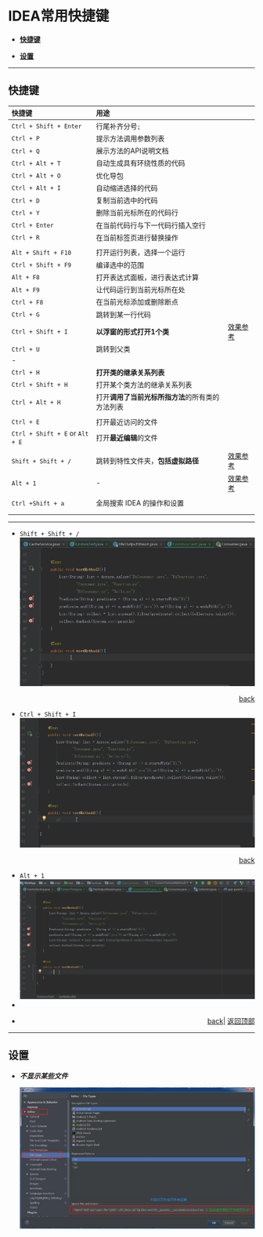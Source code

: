 # <a name="top">IDEA常用快捷键</a>

+ <a href="#con_key">**快捷键**</a>


+ <a href="#setting">**设置**</a>



----

## <a name="con_key">快捷键</a>

| 快捷键                    | 用途                                       |                                 |
| :--------------------- | :--------------------------------------- | ------------------------------- |
| `Ctrl + Shift + Enter` | 行尾补齐分号`;`                                |                                 |
| `Ctrl + P`             | 提示方法调用参数列表                               |                                 |
| `Ctrl + Q`             | 展示方法的API说明文档                             |                                 |
| `Ctrl + Alt + T`       | 自动生成具有环绕性质的代码                            |                                 |
| `Ctrl + Alt + O`       | 优化导包                                     |                                 |
| `Ctrl + Alt + I`       | 自动缩进选择的代码                                |                                 |
| `Ctrl + D`             | 复制当前选中的代码                                |                                 |
| `Ctrl + Y`             | 删除当前光标所在的代码行                             |                                 |
| `Ctrl + Enter`         | 在当前代码行与下一代码行插入空行                         |                                 |
| `Ctrl + R`             | 在当前标签页进行替换操作                             |                                 |
|                        |                                          |                                 |
| `Alt + Shift + F10`    | 打开运行列表，选择一个运行                            |                                 |
| `Ctrl + Shift + F9`    | 编译选中的范围                                  |                                 |
| `Alt + F8`             | 打开表达式面板，进行表达式计算                          |                                 |
| `Alt + F9`             | 让代码运行到当前光标所在处                            |                                 |
| `Ctrl + F8`            | 在当前光标添加或删除断点                             |                                 |
| `Ctrl + G`             | 跳转到某一行代码                                 |                                 |
| `Ctrl + Shift + I`     | <a name="CtrlShiftIGif"> **以浮窗的形式打开1个类** </a> | <a href="#CtrlShiftI">效果参考</a>  |
| `Ctrl + U`             | 跳转到父类                                    |                                 |
|   -                    |                                          |                                 |
| `Ctrl + H`             | **打开类的继承关系列表**                           |                                 |
| `Ctrl + Shift + H`     | 打开某个类方法的继承关系列表                           |                                 |
| `Ctrl + Alt + H`       | 打开**调用了当前光标所指方法**的所有类的方法列表               |                                 |
|                        |                                          |                                 |
| `Ctrl + E`             | 打开最近访问的文件                                |                                 |
| `Ctrl + Shift + E` or  `Alt + E`    | 打开**最近编辑**的文件                            |                                 |
|                        |                                          |                                 |
| `Shift + Shift + /`    | <a name="DoubleShiftGif">跳转到特性文件夹，**包括虚拟路径**</a> | <a href="#DoubleShift">效果参考</a> |
| `Alt + 1`              | <a name="Alt1Gif">  - </a>               | <a href="#Alt1">效果参考</a>        |
|                        |                                          |                                 |
| `Ctrl +Shift + a`      | 全局搜索 IDEA 的操作和设置                         |                                 |
|                        |                                          |                                 |
|                        |                                          |                                 |

-----
+ <a name="DoubleShift">`Shift + Shift + /`</a>
  ![DoubleShift](https://github.com/HurricanGod/Home/blob/master/idea/img/DoubleShift.gif)
  <p align="right"><a href="#DoubleShiftGif">back</a></p>
+ <a name="CtrlShiftI">`Ctrl + Shift + I`</a>
  ![Ctrl + Shift +I](https://github.com/HurricanGod/Home/blob/master/idea/img/Ctrl%2BShift%2BI.gif)
  <p align="right"><a href="#CtrlShiftIGif">back</a></p>
+ <a name="Alt1">`Alt + 1` </a>
  ![Alt + 1](https://github.com/HurricanGod/Home/blob/master/idea/img/Alt%2B1.gif)
+ ​
  ​
+ <p align="right"><a href="#Alt1Gif">back</a>| <a href="#top">返回顶部</a></p>



------

## <a name="setting">设置</a>

+ ***不显示某些文件***

  ![ignore](https://github.com/HurricanGod/Home/blob/master/idea/img/ignore.jpg)
